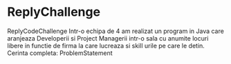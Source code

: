 # ReplyChallenge
ReplyCodeChallenge
Intr-o echipa de 4 am realizat un program in Java care aranjeaza Developerii si Project Managerii 
intr-o sala cu anumite locuri libere in functie de firma la care lucreaza si skill urile pe care le detin.
Cerinta completa: ProblemStatement

